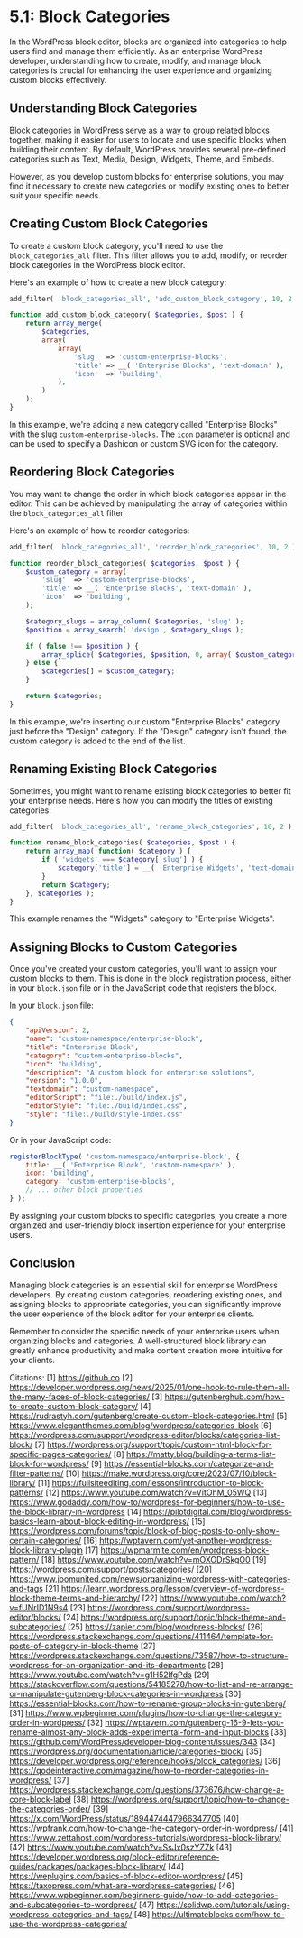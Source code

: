 # 5.1: Block Categories

In the WordPress block editor, blocks are organized into categories to help users find and manage them efficiently. As an enterprise WordPress developer, understanding how to create, modify, and manage block categories is crucial for enhancing the user experience and organizing custom blocks effectively.

## Understanding Block Categories

Block categories in WordPress serve as a way to group related blocks together, making it easier for users to locate and use specific blocks when building their content. By default, WordPress provides several pre-defined categories such as Text, Media, Design, Widgets, Theme, and Embeds.

However, as you develop custom blocks for enterprise solutions, you may find it necessary to create new categories or modify existing ones to better suit your specific needs.

## Creating Custom Block Categories

To create a custom block category, you'll need to use the `block_categories_all` filter. This filter allows you to add, modify, or reorder block categories in the WordPress block editor.

Here's an example of how to create a new block category:

```php
add_filter( 'block_categories_all', 'add_custom_block_category', 10, 2 );

function add_custom_block_category( $categories, $post ) {
    return array_merge(
        $categories,
        array(
            array(
                'slug'  => 'custom-enterprise-blocks',
                'title' => __( 'Enterprise Blocks', 'text-domain' ),
                'icon'  => 'building',
            ),
        )
    );
}
```

In this example, we're adding a new category called "Enterprise Blocks" with the slug `custom-enterprise-blocks`. The `icon` parameter is optional and can be used to specify a Dashicon or custom SVG icon for the category.

## Reordering Block Categories

You may want to change the order in which block categories appear in the editor. This can be achieved by manipulating the array of categories within the `block_categories_all` filter.

Here's an example of how to reorder categories:

```php
add_filter( 'block_categories_all', 'reorder_block_categories', 10, 2 );

function reorder_block_categories( $categories, $post ) {
    $custom_category = array(
        'slug'  => 'custom-enterprise-blocks',
        'title' => __( 'Enterprise Blocks', 'text-domain' ),
        'icon'  => 'building',
    );

    $category_slugs = array_column( $categories, 'slug' );
    $position = array_search( 'design', $category_slugs );

    if ( false !== $position ) {
        array_splice( $categories, $position, 0, array( $custom_category ) );
    } else {
        $categories[] = $custom_category;
    }

    return $categories;
}
```

In this example, we're inserting our custom "Enterprise Blocks" category just before the "Design" category. If the "Design" category isn't found, the custom category is added to the end of the list.

## Renaming Existing Block Categories

Sometimes, you might want to rename existing block categories to better fit your enterprise needs. Here's how you can modify the titles of existing categories:

```php
add_filter( 'block_categories_all', 'rename_block_categories', 10, 2 );

function rename_block_categories( $categories, $post ) {
    return array_map( function( $category ) {
        if ( 'widgets' === $category['slug'] ) {
            $category['title'] = __( 'Enterprise Widgets', 'text-domain' );
        }
        return $category;
    }, $categories );
}
```

This example renames the "Widgets" category to "Enterprise Widgets".

## Assigning Blocks to Custom Categories

Once you've created your custom categories, you'll want to assign your custom blocks to them. This is done in the block registration process, either in your `block.json` file or in the JavaScript code that registers the block.

In your `block.json` file:

```json
{
    "apiVersion": 2,
    "name": "custom-namespace/enterprise-block",
    "title": "Enterprise Block",
    "category": "custom-enterprise-blocks",
    "icon": "building",
    "description": "A custom block for enterprise solutions",
    "version": "1.0.0",
    "textdomain": "custom-namespace",
    "editorScript": "file:./build/index.js",
    "editorStyle": "file:./build/index.css",
    "style": "file:./build/style-index.css"
}
```

Or in your JavaScript code:

```javascript
registerBlockType( 'custom-namespace/enterprise-block', {
    title: __( 'Enterprise Block', 'custom-namespace' ),
    icon: 'building',
    category: 'custom-enterprise-blocks',
    // ... other block properties
} );
```

By assigning your custom blocks to specific categories, you create a more organized and user-friendly block insertion experience for your enterprise users.

## Conclusion

Managing block categories is an essential skill for enterprise WordPress developers. By creating custom categories, reordering existing ones, and assigning blocks to appropriate categories, you can significantly improve the user experience of the block editor for your enterprise clients.

Remember to consider the specific needs of your enterprise users when organizing blocks and categories. A well-structured block library can greatly enhance productivity and make content creation more intuitive for your clients.

Citations:
[1] https://github.co
[2] https://developer.wordpress.org/news/2025/01/one-hook-to-rule-them-all-the-many-faces-of-block-categories/
[3] https://gutenberghub.com/how-to-create-custom-block-category/
[4] https://rudrastyh.com/gutenberg/create-custom-block-categories.html
[5] https://www.elegantthemes.com/blog/wordpress/categories-block
[6] https://wordpress.com/support/wordpress-editor/blocks/categories-list-block/
[7] https://wordpress.org/support/topic/custom-html-block-for-specific-pages-categories/
[8] https://matty.blog/building-a-terms-list-block-for-wordpress/
[9] https://essential-blocks.com/categorize-and-filter-patterns/
[10] https://make.wordpress.org/core/2023/07/10/block-library/
[11] https://fullsiteediting.com/lessons/introduction-to-block-patterns/
[12] https://www.youtube.com/watch?v=VitOhM_05WQ
[13] https://www.godaddy.com/how-to/wordpress-for-beginners/how-to-use-the-block-library-in-wordpress
[14] https://pilotdigital.com/blog/wordpress-basics-learn-about-block-editing-in-wordpress/
[15] https://wordpress.com/forums/topic/block-of-blog-posts-to-only-show-certain-categories/
[16] https://wptavern.com/yet-another-wordpress-block-library-plugin
[17] https://wpmarmite.com/en/wordpress-block-pattern/
[18] https://www.youtube.com/watch?v=mOXODrSkgO0
[19] https://wordpress.com/support/posts/categories/
[20] https://www.joomunited.com/news/organizing-wordpress-with-categories-and-tags
[21] https://learn.wordpress.org/lesson/overview-of-wordpress-block-theme-terms-and-hierarchy/
[22] https://www.youtube.com/watch?v=fUNrID1N9s4
[23] https://wordpress.com/support/wordpress-editor/blocks/
[24] https://wordpress.org/support/topic/block-theme-and-subcategories/
[25] https://zapier.com/blog/wordpress-blocks/
[26] https://wordpress.stackexchange.com/questions/411464/template-for-posts-of-category-in-block-theme
[27] https://wordpress.stackexchange.com/questions/73587/how-to-structure-wordpress-for-an-organization-and-its-departments
[28] https://www.youtube.com/watch?v=g1H52lfgPds
[29] https://stackoverflow.com/questions/54185278/how-to-list-and-re-arrange-or-manipulate-gutenberg-block-categories-in-wordpress
[30] https://essential-blocks.com/how-to-rename-group-blocks-in-gutenberg/
[31] https://www.wpbeginner.com/plugins/how-to-change-the-category-order-in-wordpress/
[32] https://wptavern.com/gutenberg-16-9-lets-you-rename-almost-any-block-adds-experimental-form-and-input-blocks
[33] https://github.com/WordPress/developer-blog-content/issues/343
[34] https://wordpress.org/documentation/article/categories-block/
[35] https://developer.wordpress.org/reference/hooks/block_categories/
[36] https://qodeinteractive.com/magazine/how-to-reorder-categories-in-wordpress/
[37] https://wordpress.stackexchange.com/questions/373676/how-change-a-core-block-label
[38] https://wordpress.org/support/topic/how-to-change-the-categories-order/
[39] https://x.com/WordPress/status/1894474447966347705
[40] https://wpfrank.com/how-to-change-the-category-order-in-wordpress/
[41] https://www.zettahost.com/wordpress-tutorials/wordpress-block-library/
[42] https://www.youtube.com/watch?v=SsJx0szYZZk
[43] https://developer.wordpress.org/block-editor/reference-guides/packages/packages-block-library/
[44] https://weplugins.com/basics-of-block-editor-wordpress/
[45] https://taxopress.com/what-are-wordpress-categories/
[46] https://www.wpbeginner.com/beginners-guide/how-to-add-categories-and-subcategories-to-wordpress/
[47] https://solidwp.com/tutorials/using-wordpress-categories-and-tags/
[48] https://ultimateblocks.com/how-to-use-the-wordpress-categories/